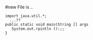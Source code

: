 #new File is ..
```
import java.util.*;
  ...?? 
public static void main(String [] args
   System.out.rpintln ():;; 
}
```
